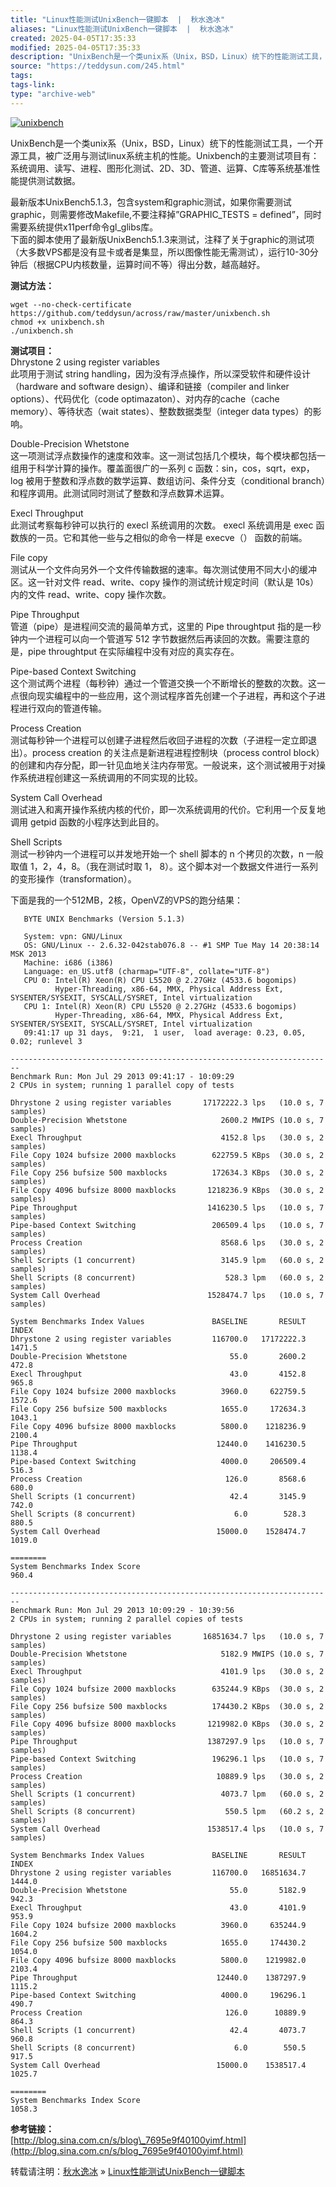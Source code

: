 ```yaml
---
title: "Linux性能测试UnixBench一键脚本  |  秋水逸冰"
aliases: "Linux性能测试UnixBench一键脚本  |  秋水逸冰"
created: 2025-04-05T17:35:33
modified: 2025-04-05T17:35:33
description: "UnixBench是一个类unix系（Unix，BSD，Linux）统下的性能测试工具，一个开源工具，被广泛用与测试linux系统主机的性能。Unixbench的主要测试项目有：系统调用、读写、进程、图形化测试、2D、3D、管道、运算、C库等系统基准性能提供测试数据。   最新版本UnixBench5.1.3，包含system和graphic测试，如果你需要测试graphic，则需要修改Makefile,不要注释掉'GRAPHIC_TE"
source: "https://teddysun.com/245.html"
tags:
tags-link:
type: "archive-web"
---
```

[![unixbench](https://teddysun.com/wp-content/uploads/2013/07/unixbench.png "Linux性能测试UnixBench一键脚本")](https://teddysun.com/wp-content/uploads/2013/07/unixbench_large.png)

UnixBench是一个类unix系（Unix，BSD，Linux）统下的性能测试工具，一个开源工具，被广泛用与测试linux系统主机的性能。Unixbench的主要测试项目有：系统调用、读写、进程、图形化测试、2D、3D、管道、运算、C库等系统基准性能提供测试数据。

最新版本UnixBench5.1.3，包含system和graphic测试，如果你需要测试graphic，则需要修改Makefile,不要注释掉”GRAPHIC\_TESTS = defined”，同时需要系统提供x11perf命令gl\_glibs库。  
下面的脚本使用了最新版UnixBench5.1.3来测试，注释了关于graphic的测试项（大多数VPS都是没有显卡或者是集显，所以图像性能无需测试），运行10-30分钟后（根据CPU内核数量，运算时间不等）得出分数，越高越好。

**测试方法：**

```
wget --no-check-certificate https://github.com/teddysun/across/raw/master/unixbench.sh
chmod +x unixbench.sh
./unixbench.sh
```

**测试项目：**  
Dhrystone 2 using register variables  
此项用于测试 string handling，因为没有浮点操作，所以深受软件和硬件设计（hardware and software design）、编译和链接（compiler and linker options）、代码优化（code optimazaton）、对内存的cache（cache memory）、等待状态（wait states）、整数数据类型（integer data types）的影响。

Double-Precision Whetstone  
这一项测试浮点数操作的速度和效率。这一测试包括几个模块，每个模块都包括一组用于科学计算的操作。覆盖面很广的一系列 c 函数：sin，cos，sqrt，exp，log 被用于整数和浮点数的数学运算、数组访问、条件分支（conditional branch）和程序调用。此测试同时测试了整数和浮点数算术运算。

Execl Throughput  
此测试考察每秒钟可以执行的 execl 系统调用的次数。 execl 系统调用是 exec 函数族的一员。它和其他一些与之相似的命令一样是 execve（） 函数的前端。

File copy  
测试从一个文件向另外一个文件传输数据的速率。每次测试使用不同大小的缓冲区。这一针对文件 read、write、copy 操作的测试统计规定时间（默认是 10s）内的文件 read、write、copy 操作次数。

Pipe Throughput  
管道（pipe）是进程间交流的最简单方式，这里的 Pipe throughtput 指的是一秒钟内一个进程可以向一个管道写 512 字节数据然后再读回的次数。需要注意的是，pipe throughtput 在实际编程中没有对应的真实存在。

Pipe-based Context Switching  
这个测试两个进程（每秒钟）通过一个管道交换一个不断增长的整数的次数。这一点很向现实编程中的一些应用，这个测试程序首先创建一个子进程，再和这个子进程进行双向的管道传输。

Process Creation  
测试每秒钟一个进程可以创建子进程然后收回子进程的次数（子进程一定立即退出）。process creation 的关注点是新进程进程控制块（process control block）的创建和内存分配，即一针见血地关注内存带宽。一般说来，这个测试被用于对操作系统进程创建这一系统调用的不同实现的比较。

System Call Overhead  
测试进入和离开操作系统内核的代价，即一次系统调用的代价。它利用一个反复地调用 getpid 函数的小程序达到此目的。

Shell Scripts  
测试一秒钟内一个进程可以并发地开始一个 shell 脚本的 n 个拷贝的次数，n 一般取值 1，2，4，8。（我在测试时取 1， 8）。这个脚本对一个数据文件进行一系列的变形操作（transformation）。

下面是我的一个512MB，2核，OpenVZ的VPS的跑分结果：

```
   BYTE UNIX Benchmarks (Version 5.1.3)

   System: vpn: GNU/Linux
   OS: GNU/Linux -- 2.6.32-042stab076.8 -- #1 SMP Tue May 14 20:38:14 MSK 2013
   Machine: i686 (i386)
   Language: en_US.utf8 (charmap="UTF-8", collate="UTF-8")
   CPU 0: Intel(R) Xeon(R) CPU L5520 @ 2.27GHz (4533.6 bogomips)
          Hyper-Threading, x86-64, MMX, Physical Address Ext, SYSENTER/SYSEXIT, SYSCALL/SYSRET, Intel virtualization
   CPU 1: Intel(R) Xeon(R) CPU L5520 @ 2.27GHz (4533.6 bogomips)
          Hyper-Threading, x86-64, MMX, Physical Address Ext, SYSENTER/SYSEXIT, SYSCALL/SYSRET, Intel virtualization
   09:41:17 up 31 days,  9:21,  1 user,  load average: 0.23, 0.05, 0.02; runlevel 3

------------------------------------------------------------------------
Benchmark Run: Mon Jul 29 2013 09:41:17 - 10:09:29
2 CPUs in system; running 1 parallel copy of tests

Dhrystone 2 using register variables       17172222.3 lps   (10.0 s, 7 samples)
Double-Precision Whetstone                     2600.2 MWIPS (10.0 s, 7 samples)
Execl Throughput                               4152.8 lps   (30.0 s, 2 samples)
File Copy 1024 bufsize 2000 maxblocks        622759.5 KBps  (30.0 s, 2 samples)
File Copy 256 bufsize 500 maxblocks          172634.3 KBps  (30.0 s, 2 samples)
File Copy 4096 bufsize 8000 maxblocks       1218236.9 KBps  (30.0 s, 2 samples)
Pipe Throughput                             1416230.5 lps   (10.0 s, 7 samples)
Pipe-based Context Switching                 206509.4 lps   (10.0 s, 7 samples)
Process Creation                               8568.6 lps   (30.0 s, 2 samples)
Shell Scripts (1 concurrent)                   3145.9 lpm   (60.0 s, 2 samples)
Shell Scripts (8 concurrent)                    528.3 lpm   (60.0 s, 2 samples)
System Call Overhead                        1528474.7 lps   (10.0 s, 7 samples)

System Benchmarks Index Values               BASELINE       RESULT    INDEX
Dhrystone 2 using register variables         116700.0   17172222.3   1471.5
Double-Precision Whetstone                       55.0       2600.2    472.8
Execl Throughput                                 43.0       4152.8    965.8
File Copy 1024 bufsize 2000 maxblocks          3960.0     622759.5   1572.6
File Copy 256 bufsize 500 maxblocks            1655.0     172634.3   1043.1
File Copy 4096 bufsize 8000 maxblocks          5800.0    1218236.9   2100.4
Pipe Throughput                               12440.0    1416230.5   1138.4
Pipe-based Context Switching                   4000.0     206509.4    516.3
Process Creation                                126.0       8568.6    680.0
Shell Scripts (1 concurrent)                     42.4       3145.9    742.0
Shell Scripts (8 concurrent)                      6.0        528.3    880.5
System Call Overhead                          15000.0    1528474.7   1019.0
                                                                   ========
System Benchmarks Index Score                                         960.4

------------------------------------------------------------------------
Benchmark Run: Mon Jul 29 2013 10:09:29 - 10:39:56
2 CPUs in system; running 2 parallel copies of tests

Dhrystone 2 using register variables       16851634.7 lps   (10.0 s, 7 samples)
Double-Precision Whetstone                     5182.9 MWIPS (10.0 s, 7 samples)
Execl Throughput                               4101.9 lps   (30.0 s, 2 samples)
File Copy 1024 bufsize 2000 maxblocks        635244.9 KBps  (30.0 s, 2 samples)
File Copy 256 bufsize 500 maxblocks          174430.2 KBps  (30.0 s, 2 samples)
File Copy 4096 bufsize 8000 maxblocks       1219982.0 KBps  (30.0 s, 2 samples)
Pipe Throughput                             1387297.9 lps   (10.0 s, 7 samples)
Pipe-based Context Switching                 196296.1 lps   (10.0 s, 7 samples)
Process Creation                              10889.9 lps   (30.0 s, 2 samples)
Shell Scripts (1 concurrent)                   4073.7 lpm   (60.0 s, 2 samples)
Shell Scripts (8 concurrent)                    550.5 lpm   (60.2 s, 2 samples)
System Call Overhead                        1538517.4 lps   (10.0 s, 7 samples)

System Benchmarks Index Values               BASELINE       RESULT    INDEX
Dhrystone 2 using register variables         116700.0   16851634.7   1444.0
Double-Precision Whetstone                       55.0       5182.9    942.3
Execl Throughput                                 43.0       4101.9    953.9
File Copy 1024 bufsize 2000 maxblocks          3960.0     635244.9   1604.2
File Copy 256 bufsize 500 maxblocks            1655.0     174430.2   1054.0
File Copy 4096 bufsize 8000 maxblocks          5800.0    1219982.0   2103.4
Pipe Throughput                               12440.0    1387297.9   1115.2
Pipe-based Context Switching                   4000.0     196296.1    490.7
Process Creation                                126.0      10889.9    864.3
Shell Scripts (1 concurrent)                     42.4       4073.7    960.8
Shell Scripts (8 concurrent)                      6.0        550.5    917.5
System Call Overhead                          15000.0    1538517.4   1025.7
                                                                   ========
System Benchmarks Index Score                                        1058.3
```

**参考链接：**  
[http://blog.sina.com.cn/s/blog\_7695e9f40100yimf.html](http://blog.sina.com.cn/s/blog_7695e9f40100yimf.html)

转载请注明：[秋水逸冰](https://teddysun.com/) » [Linux性能测试UnixBench一键脚本](https://teddysun.com/245.html)